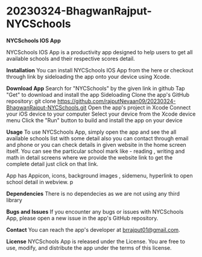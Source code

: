 # 20230324-BhagwanRajput-NYCSchools
**NYCSchools IOS App** 

NYCSchools IOS App is a productivity app designed to help users to get all available schools and their respective scores detail.

**Installation**
You can install NYCSchools IOS App from the here or checkout through link by sideloading the app onto your device using Xcode.

**Download App**
Search for "NYCSchools" by the given link in github 
Tap "Get" to download and install the app
Sideloading
Clone the app's GitHub repository: git clone https://github.com/rajputNevaan09/20230324-BhagwanRajput-NYCSchools.git
Open the app's project in Xcode
Connect your iOS device to your computer
Select your device from the Xcode device menu
Click the "Run" button to build and install the app on your device

**Usage**
To use NYCSchools App, simply open the app and see the all available schools list with some detail also you can contact through email and phone or you can check details in given website in the home screen itself. You can see the particular school mark like - reading , writing and math in detail screens where we provide the website link to get the complete detail just click on that link.

App has Appicon, icons, background images , sidemenu, hyperlink to open school detail in webview. p




**Dependencies**
There is no dependecies as we are not using any third library 


**Bugs and Issues**
If you encounter any bugs or issues with NYCSchools App, please open a new issue in the app's GitHub repository.

**Contact**
You can reach the app's developer at brrajput01@gmail.com.

**License**
NYCSchools App is released under the License. You are free to use, modify, and distribute the app under the terms of this license.




